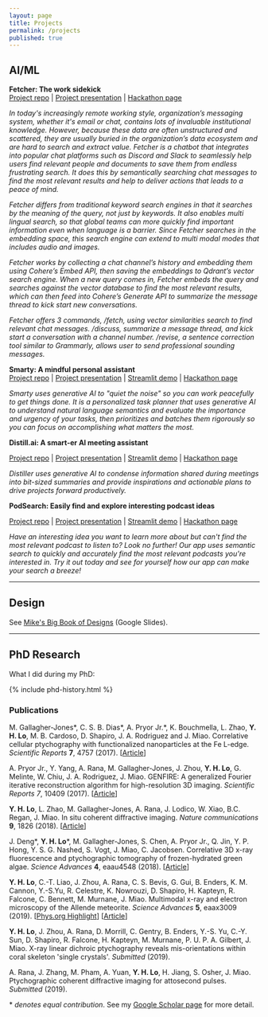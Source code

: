 ```yaml
---
layout: page
title: Projects
permalink: /projects
published: true
---
```


## AI/ML

**Fetcher: The work sidekick**  
[Project repo](https://github.com/hellomikelo/hackathon-cohere-qdrant) \| [Project presentation](https://storage.googleapis.com/lablab-static-eu/presentations%2Fsubmissions%2Fclfd4c4zf00903b6x3n6tf719%2Fclfd4c4zf00903b6x3n6tf719-1679093178421.pdf) \| [Hackathon page](https://lablab.ai/event/multilingual-semantic-search-hackathon/fetch/fetcher-the-work-sidekick)

*In today's increasingly remote working style, organization’s messaging system, whether it's email or chat, contains lots of invaluable institutional knowledge. However, because these data are often unstructured and scattered, they are usually buried in the organization’s data ecosystem and are hard to search and extract value.* 
*Fetcher is a chatbot that integrates into popular chat platforms such as Discord and Slack to seamlessly help users find relevant people and documents to save them from endless frustrating search. It does this by semantically searching chat messages to find the most relevant results and help to deliver actions that leads to a peace of mind.* 

*Fetcher differs from traditional keyword search engines in that it searches by the meaning of the query, not just by keywords. It also enables multi lingual search, so that global teams can more quickly find important information even when language is a barrier. Since Fetcher searches in the embedding space, this search engine can extend to multi modal modes that includes audio and images.* 

*Fetcher works by collecting a chat channel’s history and embedding them using Cohere’s Embed API, then saving the embeddings to Qdrant’s vector search engine. When a new query comes in, Fetcher embeds the query and searches against the vector database to find the most relevant results, which can then feed into Cohere’s Generate API to summarize the message thread to kick start new conversations.* 

*Fetcher offers 3 commands, /fetch, using vector similarities search to find relevant chat messages. /discuss, summarize a message thread, and kick start a conversation with a channel number. /revise, a sentence correction tool similar to Grammarly, allows user to send professional sounding messages.*

**Smarty: A mindful personal assistant**  
[Project repo](https://github.com/hellomikelo/smarty) \| [Project presentation](https://docs.google.com/presentation/d/1AGgXLxIofVwwKWWS9p7DDUqIfxlBbngMrIVmSvR_2Q8/edit?usp=sharing) \| [Streamlit demo](https://hellomikelo-smarty-smarty-app-2flo6l.streamlit.app/) \| [Hackathon page](https://lablab.ai/event/generative-ai-hackathon/smarty/smarty-personal-assistant)

*Smarty uses generative AI to "quiet the noise" so you can work peacefully to get things done. It is a personalized task planner that uses generative AI to understand natural language semantics and evaluate the importance and urgency of your tasks, then prioritizes and batches them rigorously so you can focus on accomplishing what matters the most.*

**Distill.ai: A smart-er AI meeting assistant**

[Project repo](https://github.com/hellomikelo/openai-hackathon) \| [Project presentation](https://docs.google.com/presentation/d/1mOyOCs1HkmTxbvoHCTenvBFmGnSRM8ZiZsg6ddcr38w/edit?usp=sharing) \| [Streamlit demo](https://hellomikelo-openai-hackathon-app-wip-initial-r4od4p.streamlit.app/) \| [Hackathon page](https://lablab.ai/event/openai-whisper-gpt3-codex-dalle2-hackathon/headjackers/distill-ai-meeting-assistant)

*Distiller uses generative AI to condense information shared during meetings into bit-sized summaries and provide inspirations and actionable plans to drive projects forward productively.*

**PodSearch: Easily find and explore interesting podcast ideas**

[Project repo](https://github.com/hellomikelo/semantic-search-hackathon) \| [Project presentation](https://docs.google.com/presentation/d/16xZuIotA-xYZVeVV7foN4lzPn7rrYBYy_MzMpoWiszs/edit?pli=1#slide=id.g1c57b49e1f0_0_196) \| [Streamlit demo](https://hellomikelo-semantic-search-hackathon-streamlit-app-p4qpo5.streamlit.app/) \| [Hackathon page](https://lablab.ai/event/semantic-search-hackathon/info-insighters/podsearh)

*Have an interesting idea you want to learn more about but can't find the most relevant podcast to listen to? Look no further! Our app uses semantic search to quickly and accurately find the most relevant podcasts you're interested in. Try it out today and see for yourself how our app can make your search a breeze!*

---

## Design

See [Mike's Big Book of Designs](https://docs.google.com/presentation/d/1oROXsQLQm8ELK0dEzsdcx973iEn-pGWoZoxFrCmI3QI/edit?usp=sharing) (Google Slides).

--- 

## PhD Research

What I did during my PhD:

<!-- ![jpg](/assets/images/phd-history.jpg){:width="100%"} -->
{% include phd-history.html %}

### Publications

M. Gallagher-Jones\*, C. S. B. Dias\*, A. Pryor Jr.\*, K. Bouchmella, L. Zhao, __Y. H. Lo__, M. B. Cardoso, D. Shapiro, J. A. Rodriguez and J. Miao. Correlative cellular ptychography with functionalized nanoparticles at the Fe L-edge. _Scientific Reports_ __7__, 4757 (2017). [[Article](https://www.nature.com/articles/s41598-017-04784-5)]

A. Pryor Jr., Y. Yang, A. Rana, M. Gallagher-Jones, J. Zhou, __Y. H. Lo__, G. Melinte, W. Chiu, J. A. Rodriguez, J. Miao. GENFIRE: A generalized Fourier iterative reconstruction algorithm for high-resolution 3D imaging. _Scientific Reports_ _7_, 10409 (2017). [[Article](https://www.nature.com/articles/s41598-017-09847-1)]

__Y. H. Lo__, L. Zhao, M. Gallagher-Jones, A. Rana, J. Lodico, W. Xiao, B.C. Regan, J. Miao. In situ coherent diffractive imaging. _Nature communications_ __9__, 1826 (2018). [[Article](https://www.nature.com/articles/s41467-018-04259-9)]

J. Deng\*, __Y. H. Lo__\*, M. Gallagher-Jones, S. Chen, A. Pryor Jr., Q. Jin, Y. P. Hong, Y. S. G. Nashed, S. Vogt, J. Miao, C. Jacobsen. Correlative 3D x-ray fluorescence and ptychographic tomography of frozen-hydrated green algae. _Science Advances_ __4__, eaau4548 (2018). [[Article](https://advances.sciencemag.org/content/4/11/eaau4548)]

__Y. H. Lo__, C.-T. Liao, J. Zhou, A. Rana, C. S. Bevis, G. Gui, B. Enders, K. M. Cannon, Y.-S.Yu, R. Celestre, K. Nowrouzi, D. Shapiro, H. Kapteyn, R. Falcone, C. Bennett, M. Murnane, J. Miao. Multimodal x-ray and electron microscopy of the Allende meteorite. _Science Advances_ __5__, eaax3009 (2019). [[Phys.org Highlight](https://phys.org/news/2019-09-multimodal-x-ray-electron-microscopy-allende.html)] [[Article](https://advances.sciencemag.org/content/5/9/eaax3009.full)]

__Y. H. Lo__, J. Zhou, A. Rana, D. Morrill, C. Gentry, B. Enders, Y.-S. Yu, C.-Y. Sun, D. Shapiro, R. Falcone, H. Kapteyn, M. Murnane, P. U. P. A. Gilbert, J. Miao. X-ray linear dichroic ptychography reveals mis-orientations within coral skeleton 'single crystals'. _Submitted_ (2019).

A. Rana, J. Zhang, M. Pham, A. Yuan, __Y. H. Lo__, H. Jiang, S. Osher, J. Miao. Ptychographic coherent diffractive imaging for attosecond pulses. _Submitted_ (2019).

\* _denotes equal contribution_. See my [Google Scholar page](https://scholar.google.com/citations?user=L_oHzBUAAAAJ&hl=en) for more detail.


